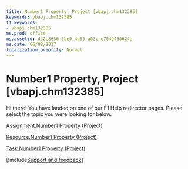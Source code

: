 ```yaml
---
title: Number1 Property, Project [vbapj.chm132385]
keywords: vbapj.chm132385
f1_keywords:
- vbapj.chm132385
ms.prod: office
ms.assetid: d32e8656-5be0-4d55-a03c-e7049450624a
ms.date: 06/08/2017
localization_priority: Normal
---
```



# Number1 Property, Project [vbapj.chm132385]

Hi there! You have landed on one of our F1 Help redirector pages. Please select the topic you were looking for below.

[Assignment.Number1 Property (Project)](http://msdn.microsoft.com/library/5cfe0434-a7ef-2f5d-ed61-6262e475288c%28Office.15%29.aspx)

[Resource.Number1 Property (Project)](http://msdn.microsoft.com/library/86d0025b-354b-7e41-248d-77423c4da5ff%28Office.15%29.aspx)

[Task.Number1 Property (Project)](http://msdn.microsoft.com/library/00c7ab3f-2fc3-6be3-e3cd-52d3068d4422%28Office.15%29.aspx)

[!include[Support and feedback](~/includes/feedback-boilerplate.md)]